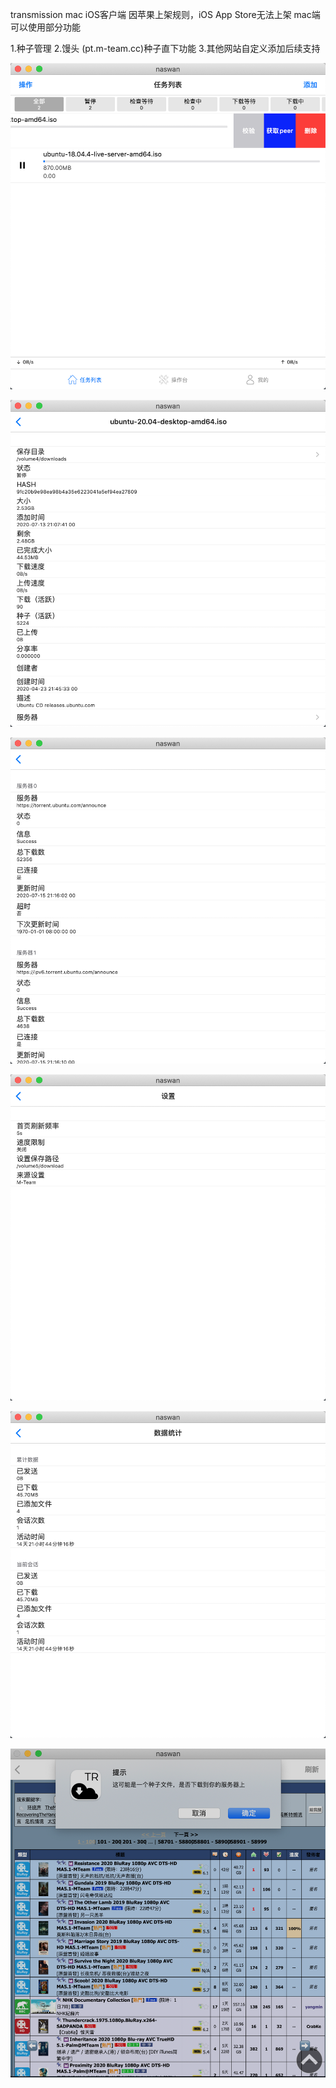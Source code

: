 transmission mac iOS客户端
因苹果上架规则，iOS App Store无法上架
mac端可以使用部分功能

1.种子管理
2.馒头 (pt.m-team.cc)种子直下功能
3.其他网站自定义添加后续支持


 ![image](https://github.com/wufloor/Naswan/blob/master/image/1%402x.png)
 
 ![image](https://github.com/wufloor/Naswan/blob/master/image/2%402x.png)
 
 ![image](https://github.com/wufloor/Naswan/blob/master/image/3%402x.png)
 
 ![image](https://github.com/wufloor/Naswan/blob/master/image/4%402x.png)
 
 ![image](https://github.com/wufloor/Naswan/blob/master/image/5%402x.png)
 
 ![image](https://github.com/wufloor/Naswan/blob/master/image/6%402x.png)
